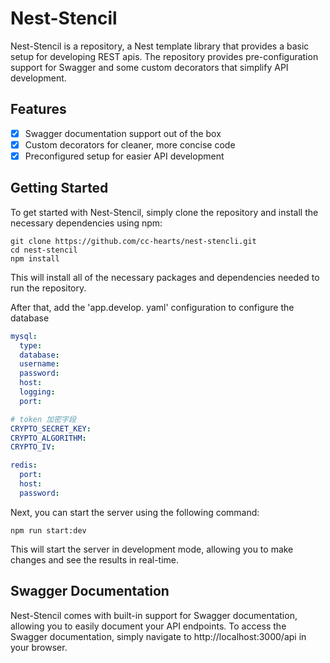 # Nest-Stencil

Nest-Stencil is a repository, a Nest template library that provides a basic setup for developing REST apis. The repository provides pre-configuration support for Swagger and some custom decorators that simplify API development.

## Features

- [x] Swagger documentation support out of the box
- [x] Custom decorators for cleaner, more concise code
- [x] Preconfigured setup for easier API development

## Getting Started

To get started with Nest-Stencil, simply clone the repository and install the necessary dependencies using npm:

```shell
git clone https://github.com/cc-hearts/nest-stencli.git
cd nest-stencil
npm install
```

This will install all of the necessary packages and dependencies needed to run the repository.

After that, add the 'app.develop. yaml' configuration to configure the database

```yaml
mysql:
  type:
  database:
  username:
  password:
  host:
  logging:
  port:

# token 加密字段
CRYPTO_SECRET_KEY:
CRYPTO_ALGORITHM:
CRYPTO_IV:

redis:
  port:
  host:
  password:
```

Next, you can start the server using the following command:

```shell
npm run start:dev
```

This will start the server in development mode, allowing you to make changes and see the results in real-time.

## Swagger Documentation

Nest-Stencil comes with built-in support for Swagger documentation, allowing you to easily document your API endpoints. To access the Swagger documentation, simply navigate to http://localhost:3000/api in your browser.
